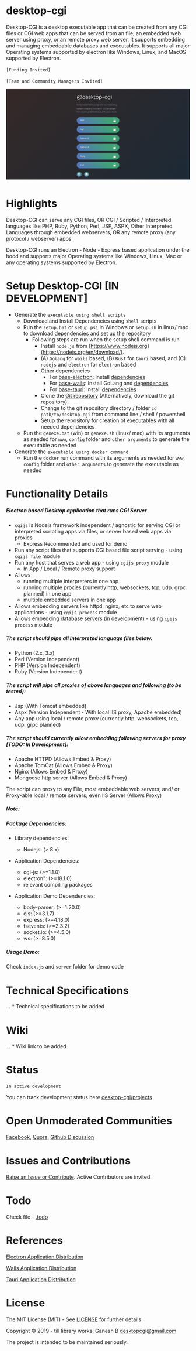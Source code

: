# desktop-cgi
Desktop-CGI is a desktop executable app that can be created from any CGI files or CGI web apps that can be served from an file, an embedded web server using proxy, or an remote proxy web server. It supports embedding and managing embeddable databases and executables. It supports all major Operating systems supported by electron like Windows, Linux, and MacOS supported by Electron.


`[Funding Invited]`


`[Team and Community Managers Invited]`


![Desktop CGI](./dev_support/assets/desktop-cgi.jpeg)


# Highlights


Desktop-CGI can serve any CGI files, OR CGI / Scripted / Interpreted languages like PHP, Ruby, Python, Perl, JSP, ASPX, Other Interpreted Languages through embedded webservers, OR any remote proxy (any protocol / webserver) apps 


Desktop-CGI runs an Electron - Node - Express based application under the hood and supports major Operating systems like Windows, Linux, Mac or any operating systems supported by Electron.


# Setup Desktop-CGI [IN DEVELOPMENT]

* Generate the `executable using shell scripts`
    * Download and Install Dependencies using `shell` scripts
    * Run the `setup.bat` or `setup.ps1` in Windows or `setup.sh` in linux/ mac to download dependencies and set up the repository
        * Following steps are run when the setup shell command is run
            * Install `node.js` from [https://www.nodejs.org](https://nodejs.org/en/download/).
            * (A) `Golang` for `wails` based, (B) `Rust` for `tauri` based, and (C) `nodejs` and `electron` for `electron` based
            * Other dependencies
                * For [base-electron](https://github.com/desktop-cgi/base-electron): Install [dependencies](https://github.com/desktop-cgi/base-electron/blob/a885d410503438e01a86758a67fe65f04b580091/readme.install.dependencies.links.txt) 
                * For [base-wails](https://github.com/desktop-cgi/base-wails): Install GoLang and [dependencies](https://github.com/desktop-cgi/base-wails/blob/14f76e6aa99c3bb641ed1ac174eb6ca2a07ff9eb/readme.install.dependencies.links.txt) 
                * For [base-tauri](https://github.com/desktop-cgi/base-tauri): Install [dependencies](https://github.com/desktop-cgi/base-tauri/blob/ebdc2cc29502518ab0e60b60bafbe21c4f5fe546/readme.install.dependencies.links.txt) 
            * Clone the [Git repository](https://github.com/desktop-cgi/desktop-cgi) (Alternatively, download the git repository)
            * Change to the git repository directory / folder `cd path/to/desktop-cgi` from command line / shell / powershell
            * Setup the repository for creation of executables with all needed dependencies
    * Run the `genexe.bat` (win) or `genexe.sh` (linux/ mac) with its arguments as needed for `www`, `config` folder and `other arguments` to generate the executable as needed
* Generate the `executable using docker command`
    * Run the `docker` run command with its arguments as needed for `www`, `config` folder and `other arguments` to generate the executable as needed

<!-- * Run command `npm install`
* Add your application in the respective `www` folder or sub-folder [TODO - Simplify]
* Check and modify `server/config/config-**template**.json` file for your application's configuration needs
* Check if your electron app runs using command `npm run electron`
* Run command `npm run electronbuild` [TODO - Simplify]
* [Demo] A demo app is placed in the folder [www\demoapp](./www/demoapp) -->


# 


# Functionality Details


##### Electron based Desktop application that runs CGI Server

* `cgijs` is Nodejs framework independent / agnostic for serving CGI or interpreted scripting apps via files, or server based web apps via proxies
    - Express Recommended and used for demo
* Run any script files that supports CGI based file script serving - using `cgijs file` module
* Run any host that serves a web app - using `cgijs proxy` module
    - In App / Local / Remote proxy support
* Allows
    - running multiple interpreters in one app
    - running multiple proxies (currently http, websockets, tcp, udp. grpc planned) in one app
    - multiple embedded servers in one app
* Allows embedding servers like httpd, nginx, etc to serve web applications - using `cgijs process` module
* Allows embedding database servers (in development) - using `cgijs process` module


##### The script should pipe all interpreted language files below:

* Python (2.x, 3.x)
* Perl (Version Independent)
* PHP (Version Independent)
* Ruby (Version Independent)
<!-- * .NET (Version Independent) -->
<!-- * JSP (Version Independent) -->


##### The script will pipe all proxies of above languages and following (to be tested):

* Jsp (With Tomcat embedded)
* Aspx (Version Independent - With local IIS proxy, Apache embedded)
* Any app using local / remote proxy (currently http, websockets, tcp, udp. grpc planned)


##### The script should currently allow embedding following servers for proxy [TODO: In Development]:

* Apache HTTPD (Allows Embed & Proxy)
* Apache TomCat (Allows Embed & Proxy)
* Nginx (Allows Embed & Proxy)
* Mongoose http server (Allows Embed & Proxy)

The script can proxy to any File, most embeddable web servers, and/ or Proxy-able local / remote servers; even IIS Server (Allows Proxy)


##### Note:


##### Package Dependencies:

* Library dependencies:
    - Nodejs: (> 8.x)

* Application Dependencies:
    - cgi-js: (>=1.1.0)
    - electron": (>=18.1.0)
    - relevant compiling packages

* Application Demo Dependencies:
    - body-parser: (>=1.20.0)
    - ejs: (>=3.1.7)
    - express: (>=4.18.0)
    - fsevents: (>=2.3.2)
    - socket.io: (>=4.5.0)
    - ws: (>=8.5.0)

##### Usage Demo:

Check `index.js` and `server` folder for demo code


# Technical Specifications

...  * Technical specifications to be added


# Wiki

...  * Wiki link to be added


# Status

    In active development
You can track development status here [desktop-cgi/projects](https://github.com/orgs/desktop-cgi/projects/2)


# Open Unmoderated Communities

[Facebook](https://www.facebook.com/groups/732258757997109), [Quora](https://desktopcgi.quora.com/), [Github Discussion](https://github.com/desktop-cgi/desktop-cgi/discussions)


# Issues and Contributions

[Raise an Issue or Contribute](https://github.com/desktop-cgi/desktop-cgi/issues). Active Contributors are invited.


# Todo

Check file - [.todo](https://github.com/desktop-cgi/desktop-cgi/blob/main/dev_support/todo/.todo)


# References

[Electron Application Distribution](https://www.electronjs.org/docs/tutorial/application-distribution)

[Wails Application Distribution](https://wails.io/docs/gettingstarted/building)

[Tauri Application Distribution](https://tauri.app/v1/guides/distribution/publishing)


# License

The MIT License (MIT) - See [LICENSE](./LICENSE) for further details


Copyright © 2019 - till library works:
    Ganesh B <desktopcgi@gmail.com>

The project is intended to be maintained seriously.
<!-- Consider latest version feature: https://api.github.com/repos/DEDAjs/deda-service-manager/releases/latest -->
